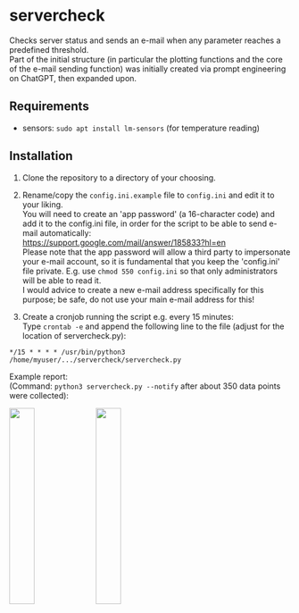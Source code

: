 # servercheck
Checks server status and sends an e-mail when any parameter reaches a predefined threshold.  
Part of the initial structure (in particular the plotting functions and the core of the e-mail sending function) was initially created via prompt engineering on ChatGPT, then expanded upon.  

## Requirements  
 - sensors: `sudo apt install lm-sensors` (for temperature reading)  

## Installation  
1. Clone the repository to a directory of your choosing.  

2. Rename/copy the `config.ini.example` file to `config.ini` and edit it to your liking.    
You will need to create an 'app password' (a 16-character code) and add it to the config.ini file, in order for the script to be able 
to send e-mail automatically:  
https://support.google.com/mail/answer/185833?hl=en  
Please note that the app password will allow a third party to impersonate your e-mail account, so it is fundamental that you keep the 'config.ini' file private.
E.g. use `chmod 550 config.ini` so that only administrators will be able to read it.  
I would advice to create a new e-mail address specifically for this purpose; be safe, do not use your main e-mail address for this!  

3. Create a cronjob running the script e.g. every 15 minutes:  
Type `crontab -e`  and append the following line to the file (adjust for the location of servercheck.py):  
```  
*/15 * * * * /usr/bin/python3 /home/myuser/.../servercheck/servercheck.py
```

Example report:  
(Command: `python3 servercheck.py --notify` after about 350 data points were collected):  
  
<img src="https://github.com/bioruffo/servercheck/assets/24945128/4db7429f-564b-424a-bd67-d5094aaddb8b" width=30% height=30%>
<img src="https://github.com/bioruffo/servercheck/assets/24945128/cf7e0b1c-69a2-4a94-aa51-0b0ff0824c51" width=30% height=30%>

